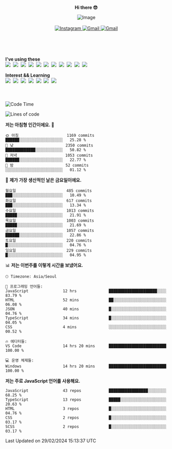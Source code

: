 <p align="center">
  <strong>Hi there 😎</strong>
</p>
<p align="center">
 <img src="https://github.com/newri0807/newri0807/assets/51315988/4a6fb530-b6e7-4156-ae8c-bd620836a7cc" alt="Image" align="center"/>
  <br/>
  <br/>
  <a href="https://www.instagram.com/_nm.87/">
    <img src="https://img.shields.io/badge/-Instagram-dd2a7b?style=flat-squaree&logo=instagram&logoColor=white" alt="Instagram" />
  </a>
  <a href="mailto:newri0807@gmail.com">
    <img src="https://img.shields.io/badge/-Gmail-d14836?style=flat-squaree&logo=Gmail&logoColor=white" alt="Gmail" />
  </a>
  <a href="https://twitter.com/Irwen215">
    <img src="https://img.shields.io/badge/Twitter-1DA1F2?style=flat-squaree&logo=twitter&logoColor=white" alt="Gmail" />
  </a>  
</p>

 
 
</p>
<br/>
<br/>
<br/>
<p align="left">
  <strong>I've using these </strong>
  <br/>
  <img src="https://img.shields.io/badge/Html5-E34F26?style=flat-square&logo=html5&logoColor=white"/></a>&nbsp 
  <img src="https://img.shields.io/badge/css-1572B6?style=flat-square&logo=css3&logoColor=white"/></a>&nbsp 
  <img src="https://img.shields.io/badge/Bootstrap-7952B3?style=flat-square&logo=Bootstrap&logoColor=white"/></a>&nbsp 
  <img src="https://img.shields.io/badge/Tailwind CSS-06B6D4?style=flat-square&amp;logo=Tailwind CSS&amp;logoColor=white"></a>&nbsp 
  <img src="https://img.shields.io/badge/Javascript-ffb13b?style=flat-square&logo=javascript&logoColor=white"/></a>&nbsp 
  <img src="https://img.shields.io/badge/jquery-0769AD?style=flat-square&logo=jquery&logoColor=white"/></a>&nbsp 
  <img src="https://img.shields.io/badge/C Sharp-239120?style=flat-square&logo=C Sharp&logoColor=white"/></a>&nbsp 
  <img src="https://img.shields.io/badge/.NET-512BD4?style=flat-square&logo=.NET&logoColor=white"/></a>&nbsp 
  <img src="https://img.shields.io/badge/MicrosoftSQLServer-CC2927?style=flat-square&logo=microsoft&logoColor=white"/></a>&nbsp
  <img src="https://img.shields.io/badge/Firebase-FFCA28?style=flat-square&logo=firebase&logoColor=white"/></a>&nbsp 
  <img src="https://img.shields.io/badge/react-61DAFB?style=flat-square&logo=react&logoColor=white"/></a>&nbsp  
</p>

<p align="left">
  <strong>Interest && Learning</strong>
  <br/>
  <img src="https://img.shields.io/badge/TypeScript-3178C6?style=flat-square&logo=TypeScript&logoColor=white"/>&nbsp 
  <img src="https://img.shields.io/badge/Next.js-000000?style=flat-square&logo=Next.js&logoColor=white"/></a>&nbsp  
  <img src="https://img.shields.io/badge/Node.js-339933?style=flat-square&logo=node.js&logoColor=white"/></a>&nbsp 
  <img src="https://img.shields.io/badge/nestjs-E0234E?style=flat-square&logo=nestjs&logoColor=white"/></a>&nbsp 
  <img src="https://img.shields.io/badge/MySQL-4479A1?style=flat-square&logo=MySQL&logoColor=white"/></a>&nbsp 
  <img src="https://img.shields.io/badge/Java-007396?style=flat-square&logo=Java&logoColor=white"/></a>&nbsp
  <img src="https://img.shields.io/badge/Sass-CC6699?style=flat-square&logo=Sass&logoColor=white"/></a>&nbsp 
</p>

&nbsp;
&nbsp;
###

<!--START_SECTION:waka-->
![Code Time](http://img.shields.io/badge/Code%20Time-852%20hrs%2040%20mins-blue)

![Lines of code](https://img.shields.io/badge/%EC%A0%80%EB%8A%94%20%EC%97%AC%ED%83%9C%EA%B9%8C%EC%A7%80%20-5.5%20million%20%EC%A4%84%EC%9D%98%20%EC%BD%94%EB%93%9C%EB%A5%BC%20%EC%9E%91%EC%84%B1%ED%96%88%EC%96%B4%EC%9A%94.-blue)

**저는 아침형 인간이에요. 🐤** 

```text
🌞 아침                     1169 commits        ██████░░░░░░░░░░░░░░░░░░░   25.28 % 
🌆 낮　                     2350 commits        █████████████░░░░░░░░░░░░   50.82 % 
🌃 저녁                     1053 commits        ██████░░░░░░░░░░░░░░░░░░░   22.77 % 
🌙 밤　                     52 commits          ░░░░░░░░░░░░░░░░░░░░░░░░░   01.12 % 
```
📅 **제가 가장 생산적인 날은 금요일이에요.** 

```text
월요일                      485 commits         ███░░░░░░░░░░░░░░░░░░░░░░   10.49 % 
화요일                      617 commits         ███░░░░░░░░░░░░░░░░░░░░░░   13.34 % 
수요일                      1013 commits        █████░░░░░░░░░░░░░░░░░░░░   21.91 % 
목요일                      1003 commits        █████░░░░░░░░░░░░░░░░░░░░   21.69 % 
금요일                      1057 commits        ██████░░░░░░░░░░░░░░░░░░░   22.86 % 
토요일                      220 commits         █░░░░░░░░░░░░░░░░░░░░░░░░   04.76 % 
일요일                      229 commits         █░░░░░░░░░░░░░░░░░░░░░░░░   04.95 % 
```


📊 **저는 이번주를 이렇게 시간을 보냈어요.** 

```text
🕑︎ Timezone: Asia/Seoul

💬 프로그래밍 언어들: 
JavaScript               12 hrs              █████████████████████░░░░   83.79 % 
HTML                     52 mins             ██░░░░░░░░░░░░░░░░░░░░░░░   06.08 % 
JSON                     40 mins             █░░░░░░░░░░░░░░░░░░░░░░░░   04.76 % 
TypeScript               34 mins             █░░░░░░░░░░░░░░░░░░░░░░░░   04.05 % 
CSS                      4 mins              ░░░░░░░░░░░░░░░░░░░░░░░░░   00.52 % 

🔥 에디터들: 
VS Code                  14 hrs 20 mins      █████████████████████████   100.00 % 

💻 운영 체제들: 
Windows                  14 hrs 20 mins      █████████████████████████   100.00 % 
```

**저는 주로 JavaScript 언어를 사용해요.** 

```text
JavaScript               43 repos            █████████████████░░░░░░░░   68.25 % 
TypeScript               13 repos            █████░░░░░░░░░░░░░░░░░░░░   20.63 % 
HTML                     3 repos             █░░░░░░░░░░░░░░░░░░░░░░░░   04.76 % 
CSS                      2 repos             █░░░░░░░░░░░░░░░░░░░░░░░░   03.17 % 
SCSS                     2 repos             █░░░░░░░░░░░░░░░░░░░░░░░░   03.17 % 
```




 Last Updated on 29/02/2024 15:13:37 UTC
<!--END_SECTION:waka-->
